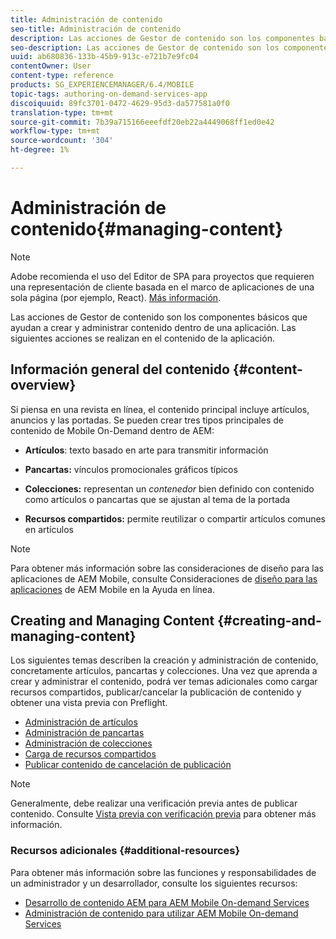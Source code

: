 ```yaml
---
title: Administración de contenido
seo-title: Administración de contenido
description: Las acciones de Gestor de contenido son los componentes básicos que ayudan a crear y administrar contenido dentro de una aplicación. Siga esta página para obtener más información.
seo-description: Las acciones de Gestor de contenido son los componentes básicos que ayudan a crear y administrar contenido dentro de una aplicación. Siga esta página para obtener más información.
uuid: ab680836-133b-45b9-913c-e721b7e9fc04
contentOwner: User
content-type: reference
products: SG_EXPERIENCEMANAGER/6.4/MOBILE
topic-tags: authoring-on-demand-services-app
discoiquuid: 89fc3701-0472-4629-95d3-da577581a0f0
translation-type: tm+mt
source-git-commit: 7b39a715166eeefdf20eb22a4449068ff1ed0e42
workflow-type: tm+mt
source-wordcount: '304'
ht-degree: 1%

---
```



# Administración de contenido{#managing-content}

>[!NOTE]
>
>Adobe recomienda el uso del Editor de SPA para proyectos que requieren una representación de cliente basada en el marco de aplicaciones de una sola página (por ejemplo, React). [Más información](/help/sites-developing/spa-overview.md).

Las acciones de Gestor de contenido son los componentes básicos que ayudan a crear y administrar contenido dentro de una aplicación. Las siguientes acciones se realizan en el contenido de la aplicación.

## Información general del contenido {#content-overview}

Si piensa en una revista en línea, el contenido principal incluye artículos, anuncios y las portadas. Se pueden crear tres tipos principales de contenido de Mobile On-Demand dentro de AEM:

* **Artículos**: texto basado en arte para transmitir información
* **Pancartas:** vínculos promocionales gráficos típicos
* **Colecciones:** representan un *contenedor* bien definido con contenido como artículos o pancartas que se ajustan al tema de la portada

* **Recursos compartidos:** permite reutilizar o compartir artículos comunes en artículos

>[!NOTE]
>
>Para obtener más información sobre las consideraciones de diseño para las aplicaciones de AEM Mobile, consulte Consideraciones de [diseño para las aplicaciones](https://helpx.adobe.com/digital-publishing-solution/help/design-app.html) de AEM Mobile en la Ayuda en línea.

## Creating and Managing Content {#creating-and-managing-content}

Los siguientes temas describen la creación y administración de contenido, concretamente artículos, pancartas y colecciones. Una vez que aprenda a crear y administrar el contenido, podrá ver temas adicionales como cargar recursos compartidos, publicar/cancelar la publicación de contenido y obtener una vista previa con Preflight.

* [Administración de artículos](/help/mobile/mobile-on-demand-managing-articles.md)
* [Administración de pancartas](/help/mobile/mobile-on-demand-managing-banners.md)
* [Administración de colecciones](/help/mobile/mobile-on-demand-managing-collections.md)
* [Carga de recursos compartidos](/help/mobile/mobile-on-demand-shared-resources.md)
* [Publicar contenido de cancelación de publicación](/help/mobile/mobile-on-demand-publishing-unpublishing.md)

>[!NOTE]
>
>Generalmente, debe realizar una verificación previa antes de publicar contenido. Consulte [Vista previa con verificación previa](/help/mobile/aem-mobile-manage-ondemand-services.md) para obtener más información.

### Recursos adicionales {#additional-resources}

Para obtener más información sobre las funciones y responsabilidades de un administrador y un desarrollador, consulte los siguientes recursos:

* [Desarrollo de contenido AEM para AEM Mobile On-demand Services](/help/mobile/aem-mobile-on-demand.md)
* [Administración de contenido para utilizar AEM Mobile On-demand Services](/help/mobile/aem-mobile.md)


